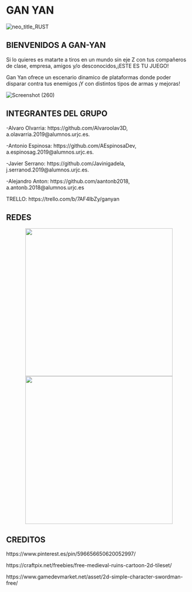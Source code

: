 <H1>GAN YAN</H1>

![neo_title_RUST](https://user-images.githubusercontent.com/91082053/136620736-d97a34ce-4869-40c9-9c0e-c1fc8e1b4e8d.png)


<H2>BIENVENIDOS A GAN-YAN</H2>

Si lo quieres es matarte a tiros en un mundo sin eje Z con tus compañeros de clase, empresa, amigos y/o desconocidos,¡ESTE ES TU JUEGO!

Gan Yan ofrece un escenario dinamico de plataformas donde poder disparar contra tus enemigos ¡Y con distintos tipos de armas y mejoras!

![Screenshot (260)](https://user-images.githubusercontent.com/91082053/136620835-a46912da-abf4-4e0d-8a26-b5b70adde92b.png)


<H2>INTEGRANTES DEL GRUPO</H2>
<p>-Alvaro Olvarria: https://github.com/Alvaroolav3D, a.olavarria.2019@alumnos.urjc.es.</p>
<p>-Antonio Espinosa: https://github.com/AEspinosaDev, a.espinosag.2019@alumnos.urjc.es.</p>
<p>-Javier Serrano: https://github.com/Javinigadela, j.serranod.2019@alumnos.urjc.es.</p> 
<p>-Alejandro Anton: https://github.com/aantonb2018, a.antonb.2018@alumnos.urjc.es</p>

<p>TRELLO: https://trello.com/b/7AF4IbZy/ganyan</P>

<H2>REDES</H2>

<p align="center"> 
<img src="https://user-images.githubusercontent.com/91082053/139128420-6aacebe9-463a-4ec6-bc36-d7395abd2db0.jpeg" width="400">
<img src="https://user-images.githubusercontent.com/91082053/139128442-ac6820d5-2e85-493c-b9a8-44ed8d210b85.jpeg" width="400">
</p>



<H2>CREDITOS</H2>

<P>https://www.pinterest.es/pin/596656650620052997/</P>
<P>https://craftpix.net/freebies/free-medieval-ruins-cartoon-2d-tileset/</P>
<P>https://www.gamedevmarket.net/asset/2d-simple-character-swordman-free/</P>
